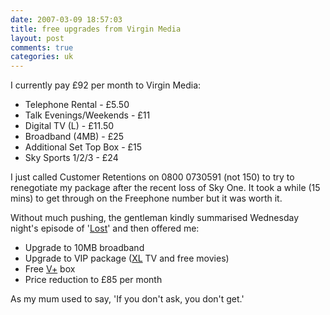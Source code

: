 ```yaml
---
date: 2007-03-09 18:57:03
title: free upgrades from Virgin Media
layout: post
comments: true
categories: uk
---
```

I currently pay &pound;92 per month to Virgin Media:

- Telephone Rental - &pound;5.50
- Talk Evenings/Weekends - &pound;11
- Digital TV (L) - &pound;11.50
- Broadband (4MB) - &pound;25
- Additional Set Top Box - &pound;15
- Sky Sports 1/2/3 - &pound;24

I just called Customer Retentions on 0800 0730591 (not 150) to try to
renegotiate my package after the recent loss of Sky One. It took a while
(15 mins) to get through on the Freephone number but it was worth it.

Without much pushing, the gentleman kindly summarised Wednesday night's
episode of
'[Lost](http://www.nbrightside.com/blog/2007/03/02/lost-without-lost/)'
and then offered me:

- Upgrade to 10MB broadband
- Upgrade to VIP package
  ([XL](http://allyours.virginmedia.com/websales/product.do?id=21) TV
  and free movies)
- Free [V+](http://allyours.virginmedia.com/html/dtv/vplus/index.html)
  box
- Price reduction to &pound;85 per month

As my mum used to say, 'If you don't ask, you don't get.'
